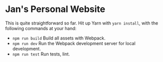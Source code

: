 # Jan's Personal Website

This is quite straightforward so far. Hit up Yarn with `yarn install`, with
the following commands at your hand:

* `npm run build` Build all assets with Webpack.
* `npm run dev` Run the Webpack development server for local development.
* `npm run test` Run tests, lint.
